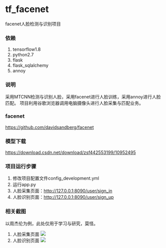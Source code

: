 # tf_facenet
facenet人脸检测与识别项目

### 依赖
1. tensorflow1.8
2. python2.7
3. flask
4. flask_sqlalchemy
5. annoy

### 说明
采用MTCNN检测与识别人脸，采用facenet进行人脸训练，采用annoy进行人脸匹配。
项目利用谷歌浏览器调用电脑摄像头进行人脸采集与匹配业务。

### facenet
https://github.com/davidsandberg/facenet

### 模型下载
https://download.csdn.net/download/zsf442553199/10952495

### 项目运行步骤
1. 修改项目配置文件config_development.yml
2. 运行app.py
3. 人脸采集页面：http://127.0.0.1:8090/user/sign_in
4. 人脸识别页面：http://127.0.0.1:8090/user/sign_up

### 相关截图
以周杰伦为例，此处仅用于学习与研究，莫怪。
1. 人脸采集页面
![](https://github.com/MrZhousf/tf_facenet/blob/master/pic/1.png?raw=true)
2. 人脸识别页面
![](https://github.com/MrZhousf/tf_facenet/blob/master/pic/2.png?raw=true)